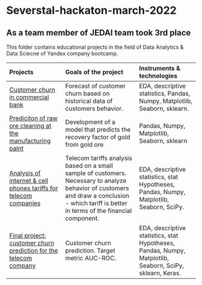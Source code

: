 # Severstal-hackaton-march-2022
## As a team member of JEDAI team took 3rd place


This folder contains educational projects in the field of Data Analytics & Data Sciecne of Yandex company bootcamp.


|	Projects |	Goals of the project	|	Instruments & technologies |
|:-----|:---|:---|
|[Customer churn in commercial bank](https://github.com/AlexeyKulikovZ/Data_Science_projects/tree/main/Commercial%20bank)| Forecast of customer churn based on historical data of customers behavior. 	| EDA, descriptive statistics, Pandas, Numpy, Matplotlib, Seaborn, sklearn.|
 | [Prediciton of raw ore cleaning at the manufacturing palnt](https://github.com/AlexeyKulikovZ/Data_Science_projects/tree/main/Mining%20company)| Development of a model that predicts the recovery factor of gold from gold ore | Pandas, Numpy, Matplotlib, Seaborn, sklearn |
 | [Analysis of internet & cell phones tariffs for telecom companies](https://github.com/AlexeyKulikovZ/Data_Science_projects/tree/main/Telecom%20company) | Telecom tariffs analysis based on a small sample of customers. Necessary to analyze behavior of customers and draw a conclusion - which tariff is better in terms of the financial component.   | EDA, descriptive statistics, stat Hypotheses, Pandas, Numpy, Matplotlib, Seaborn, SciPy. |
 | [Final project: customer churn prediction for the telecom company](https://github.com/AlexeyKulikovZ/Data_Science_projects/tree/main/Final_project_customer_churn) | Customer churn prediction. Target metric AUC-ROC. | EDA, descriptive statistics, stat Hypotheses, Pandas, Numpy, Matplotlib, Seaborn, SciPy, sklearn, Keras. |
